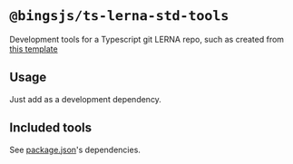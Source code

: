 # `@bingsjs/ts-lerna-std-tools`

Development tools for a Typescript git LERNA repo, such as created from [this template](https://github.com/bingtimren/lerna-repo-template)

## Usage

Just add as a development dependency. 

## Included tools

See [package.json](package.json)'s dependencies.
